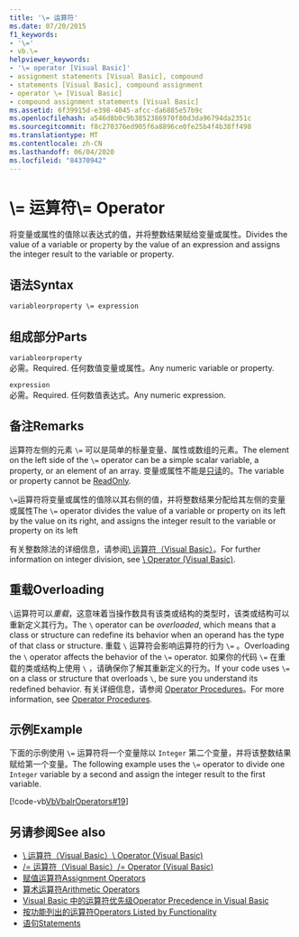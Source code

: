 ```yaml
---
title: '\= 运算符'
ms.date: 07/20/2015
f1_keywords:
- '\='
- vb.\=
helpviewer_keywords:
- '\= operator [Visual Basic]'
- assignment statements [Visual Basic], compound
- statements [Visual Basic], compound assignment
- operator \= [Visual Basic]
- compound assignment statements [Visual Basic]
ms.assetid: 6f39915d-e398-4045-afcc-da6885e57b9c
ms.openlocfilehash: a546d8b0c9b3852386970f80d3da96794da2351c
ms.sourcegitcommit: f8c270376ed905f6a8896ce0fe25b4f4b38ff498
ms.translationtype: MT
ms.contentlocale: zh-CN
ms.lasthandoff: 06/04/2020
ms.locfileid: "84370942"
---
```

# <a name="-operator"></a><span data-ttu-id="e6f66-102">\\= 运算符</span><span class="sxs-lookup"><span data-stu-id="e6f66-102">\\= Operator</span></span>
<span data-ttu-id="e6f66-103">将变量或属性的值除以表达式的值，并将整数结果赋给变量或属性。</span><span class="sxs-lookup"><span data-stu-id="e6f66-103">Divides the value of a variable or property by the value of an expression and assigns the integer result to the variable or property.</span></span>  
  
## <a name="syntax"></a><span data-ttu-id="e6f66-104">语法</span><span class="sxs-lookup"><span data-stu-id="e6f66-104">Syntax</span></span>  
  
```vb  
variableorproperty \= expression  
```  
  
## <a name="parts"></a><span data-ttu-id="e6f66-105">组成部分</span><span class="sxs-lookup"><span data-stu-id="e6f66-105">Parts</span></span>  
 `variableorproperty`  
 <span data-ttu-id="e6f66-106">必需。</span><span class="sxs-lookup"><span data-stu-id="e6f66-106">Required.</span></span> <span data-ttu-id="e6f66-107">任何数值变量或属性。</span><span class="sxs-lookup"><span data-stu-id="e6f66-107">Any numeric variable or property.</span></span>  
  
 `expression`  
 <span data-ttu-id="e6f66-108">必需。</span><span class="sxs-lookup"><span data-stu-id="e6f66-108">Required.</span></span> <span data-ttu-id="e6f66-109">任何数值表达式。</span><span class="sxs-lookup"><span data-stu-id="e6f66-109">Any numeric expression.</span></span>  
  
## <a name="remarks"></a><span data-ttu-id="e6f66-110">备注</span><span class="sxs-lookup"><span data-stu-id="e6f66-110">Remarks</span></span>  
 <span data-ttu-id="e6f66-111">运算符左侧的元素 `\=` 可以是简单的标量变量、属性或数组的元素。</span><span class="sxs-lookup"><span data-stu-id="e6f66-111">The element on the left side of the `\=` operator can be a simple scalar variable, a property, or an element of an array.</span></span> <span data-ttu-id="e6f66-112">变量或属性不能是[只读](../modifiers/readonly.md)的。</span><span class="sxs-lookup"><span data-stu-id="e6f66-112">The variable or property cannot be [ReadOnly](../modifiers/readonly.md).</span></span>  
  
 <span data-ttu-id="e6f66-113">`\=`运算符将变量或属性的值除以其右侧的值，并将整数结果分配给其左侧的变量或属性</span><span class="sxs-lookup"><span data-stu-id="e6f66-113">The `\=` operator divides the value of a variable or property on its left by the value on its right, and assigns the integer result to the variable or property on its left</span></span>  
  
 <span data-ttu-id="e6f66-114">有关整数除法的详细信息，请参阅[\ 运算符（Visual Basic）](integer-division-operator.md)。</span><span class="sxs-lookup"><span data-stu-id="e6f66-114">For further information on integer division, see [\ Operator (Visual Basic)](integer-division-operator.md).</span></span>  
  
## <a name="overloading"></a><span data-ttu-id="e6f66-115">重载</span><span class="sxs-lookup"><span data-stu-id="e6f66-115">Overloading</span></span>  
 <span data-ttu-id="e6f66-116">`\`运算符可以*重载*，这意味着当操作数具有该类或结构的类型时，该类或结构可以重新定义其行为。</span><span class="sxs-lookup"><span data-stu-id="e6f66-116">The `\` operator can be *overloaded*, which means that a class or structure can redefine its behavior when an operand has the type of that class or structure.</span></span> <span data-ttu-id="e6f66-117">重载 `\` 运算符会影响运算符的行为 `\=` 。</span><span class="sxs-lookup"><span data-stu-id="e6f66-117">Overloading the `\` operator affects the behavior of the `\=` operator.</span></span> <span data-ttu-id="e6f66-118">如果你的代码 `\=` 在重载的类或结构上使用 `\` ，请确保你了解其重新定义的行为。</span><span class="sxs-lookup"><span data-stu-id="e6f66-118">If your code uses `\=` on a class or structure that overloads `\`, be sure you understand its redefined behavior.</span></span> <span data-ttu-id="e6f66-119">有关详细信息，请参阅 [Operator Procedures](../../programming-guide/language-features/procedures/operator-procedures.md)。</span><span class="sxs-lookup"><span data-stu-id="e6f66-119">For more information, see [Operator Procedures](../../programming-guide/language-features/procedures/operator-procedures.md).</span></span>  
  
## <a name="example"></a><span data-ttu-id="e6f66-120">示例</span><span class="sxs-lookup"><span data-stu-id="e6f66-120">Example</span></span>  
 <span data-ttu-id="e6f66-121">下面的示例使用 `\=` 运算符将一个变量除以 `Integer` 第二个变量，并将该整数结果赋给第一个变量。</span><span class="sxs-lookup"><span data-stu-id="e6f66-121">The following example uses the `\=` operator to divide one `Integer` variable by a second and assign the integer result to the first variable.</span></span>  
  
 [!code-vb[VbVbalrOperators#19](~/samples/snippets/visualbasic/VS_Snippets_VBCSharp/VbVbalrOperators/VB/Class1.vb#19)]  
  
## <a name="see-also"></a><span data-ttu-id="e6f66-122">另请参阅</span><span class="sxs-lookup"><span data-stu-id="e6f66-122">See also</span></span>

- [<span data-ttu-id="e6f66-123">\ 运算符（Visual Basic）</span><span class="sxs-lookup"><span data-stu-id="e6f66-123">\ Operator (Visual Basic)</span></span>](integer-division-operator.md)
- [<span data-ttu-id="e6f66-124">/= 运算符（Visual Basic）</span><span class="sxs-lookup"><span data-stu-id="e6f66-124">/= Operator (Visual Basic)</span></span>](floating-point-division-assignment-operator.md)
- [<span data-ttu-id="e6f66-125">赋值运算符</span><span class="sxs-lookup"><span data-stu-id="e6f66-125">Assignment Operators</span></span>](assignment-operators.md)
- [<span data-ttu-id="e6f66-126">算术运算符</span><span class="sxs-lookup"><span data-stu-id="e6f66-126">Arithmetic Operators</span></span>](arithmetic-operators.md)
- [<span data-ttu-id="e6f66-127">Visual Basic 中的运算符优先级</span><span class="sxs-lookup"><span data-stu-id="e6f66-127">Operator Precedence in Visual Basic</span></span>](operator-precedence.md)
- [<span data-ttu-id="e6f66-128">按功能列出的运算符</span><span class="sxs-lookup"><span data-stu-id="e6f66-128">Operators Listed by Functionality</span></span>](operators-listed-by-functionality.md)
- [<span data-ttu-id="e6f66-129">语句</span><span class="sxs-lookup"><span data-stu-id="e6f66-129">Statements</span></span>](../../programming-guide/language-features/statements.md)
